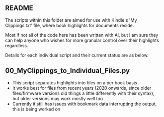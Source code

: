 ## README

The scripts within this folder are aimed for use with Kindle's 'My Clippings.txt' file, where book highlights for documents reside.

Most if not all of the code here has been written with AI, but I am sure they can help anyone who wishes for more granular control over their highlights regardless.

Details for each individual script and their current status are as below.

## 00_MyClippings_to_Individual_Files.py

- This script separates highlights into files on a per book basis
- It works best for files from recent years (2020 onwards, since older files/firmware versions did things a little differently with their syntax), but older versions may work mostly well too
- Currently it still has issues with bookmark data interrupting the output, this is being worked on
